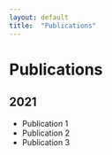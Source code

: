```yaml
---
layout: default
title:  "Publications"
---
```


# Publications

## 2021
- Publication 1
- Publication 2
- Publication 3
